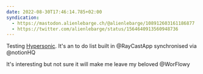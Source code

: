 ```yaml
---
date: 2022-08-30T17:46:14.785+02:00
syndication:
  - https://mastodon.alienlebarge.ch/@alienlebarge/108912603161186877
  - https://twitter.com/alienlebarge/status/1564640913560948736
---
```

Testing [Hypersonic](https://hypersonic.run/). It's an to do list built in @RayCastApp synchronised via @notionHQ

It's interesting but not sure it will make me leave my beloved @WorFlowy

